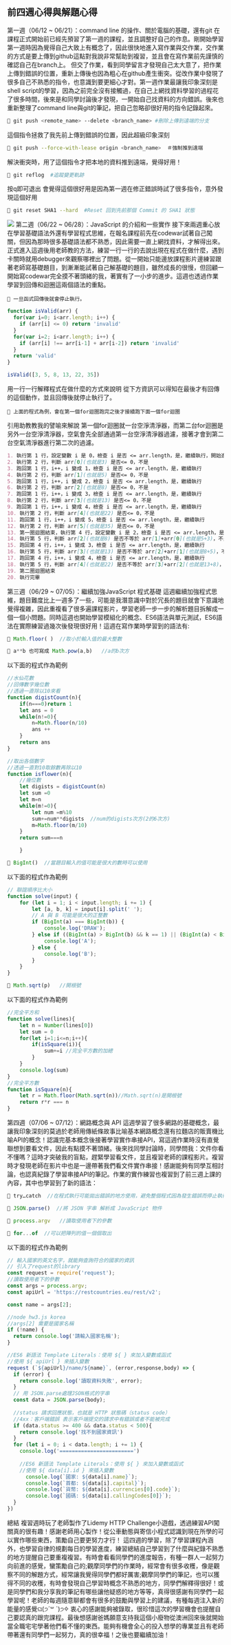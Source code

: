 ## 前四週心得與解題心得
第一週（06/12 ~ 06/21）：command line 的操作、關於電腦的基礎，還有git
在課程正式開始前已經先預習了第一週的課程，並且調整好自己的作息。剛開始學習第一週時因為覺得自己大致上有概念了，因此很快地進入寫作業與交作業，交作業的方式是要上傳到github這點對我說非常幫助到複習，並且會在寫作業前先謹慎的確認自己在branch上。
但交了作業，看到同學留言才發現自己太大意了，把作業上傳到錯誤的位置，重新上傳後也因為粗心在github產生衝突。從改作業中發現了很多自己不熟悉的指令，也意識到要更細心才對。第一週作業最讓我印象深刻是shell script的學習，因為之前完全沒有接觸過，在自己上網找資料學習的過程花了很多時間，後來是和同學討論後才發現，一開始自己找資料的方向錯誤。後來也重新整理了command line與git的筆記，把自己忽略卻很好用的指令記錄起來。
``` bash
🌝 git push <remote_name> --delete <branch_name> #刪除上傳到遠端的分支
```
這個指令拯救了我先前上傳到錯誤的位置，因此超級印象深刻
``` bash
🌝 git push --force-with-lease origin <branch_name>  ＃強制推到遠端
```
解決衝突時，用了這個指令才把本地的資料推到遠端，覺得好用！
``` bash
🌝 git reflog  #追蹤變更軌跡 
```
按q即可退出
會覺得這個很好用是因為第一週在修正錯誤時試了很多指令，意外發現這個好用
``` bash
🌝 git reset SHA1 --hard  #Reset 回到先前那個 Commit 的 SHA1 狀態
```
![](https://i.imgur.com/bIUIwzY.png)
第二週（06/22 ~ 06/28）：JavaScript 的介紹和一些實作
接下來兩週重心放在學習基礎語法外還有學習程式思維，在報名課程前先在codewar試著自己闖關，但因為那時很多基礎語法都不熟悉，因此需要一直上網找資料，才解得出來。正式進入這週後用老師教的方法，練習一行一行的去說出現在程式在做什麼，遇到卡關時就用debugger來觀察哪裡出了問題。從一開始只能邊放課程影片邊練習跟著老師寫基礎題目，到漸漸能試著自己解基礎的題目，雖然成長的很慢，但回顧一開始寫codewar完全摸不著頭緒的我，著實有了一小步的進步。這週也透過作業學習到回傳和迴圈這兩個語法的重點。
``` 
🌝 一旦函式回傳後就會停止執行。
```
``` js
function isValid(arr) {
  for(var i=0; i<arr.length; i++) {
    if (arr[i] <= 0) return 'invalid'
  }
  for(var i=2; i<arr.length; i++) {
    if (arr[i] !== arr[i-1] + arr[i-2]) return 'invalid'
  }
  return 'valid'
}

isValid([3, 5, 8, 13, 22, 35])

```
用一行一行解釋程式在做什麼的方式來說明
從下方資訊可以得知在最後才有回傳的這個動作，並且回傳後就停止執行了。
``` 
🌝 上面的程式為例，會在第一個for迴圈跑完之後才接續跑下面一個for迴圈
```
引用助教教我的譬喻來解說
第一個for迴圈就一台空淨清淨器，而第二台for迴圈是另外一台空淨清淨器，空氣會先全部通過第一台空淨清淨器過濾，接著才會到第二台空氣清淨器進行第二次的過濾。
```markdown
1. 執行第 1 行，設定變數 i 是 0，檢查 i 是否 <= arr.length，是，繼續執行，開始進入第一圈迴圈
2. 執行第 2 行，判斷 arr[0](也就是3) 是否<= 0，不是
3. 跑回第 1 行，i++，i 變成 1，檢查 i 是否 <= arr.length，是，繼續執行
4. 執行第 2 行，判斷 arr[1](也就是5) 是否<= 0，不是
5. 跑回第 1 行，i++，i 變成 2，檢查 i 是否 <= arr.length，是，繼續執行
6. 執行第 2 行，判斷 arr[2](也就是8) 是否<= 0，不是
7. 跑回第 1 行，i++，i 變成 3，檢查 i 是否 <= arr.length，是，繼續執行
8. 執行第 2 行，判斷 arr[3](也就是13) 是否<= 0，不是
9. 跑回第 1 行，i++，i 變成 4，檢查 i 是否 <= arr.length，是，繼續執行
10. 執行第 2 行，判斷 arr[4](也就是22) 是否<= 0，不是
11. 跑回第 1 行，i++，i 變成 5，檢查 i 是否 <= arr.length，是，繼續執行
12. 執行第 2 行，判斷 arr[5](也就是35) 是否<= 0，不是
13. 第一圈迴圈結束，執行第 4 行，設定變數 i 是 2，檢查 i 是否 <= arr.length，是，繼續執行，開始進入第二圈迴圈
14. 執行第 5 行，判斷 arr[2](也就是8) 是否不等於 arr[1]+arr[0](也就是5+3)，不是
15. 跑回第 4 行，i++，i 變成 3，檢查 i 是否 <= arr.length，是，繼續執行
16. 執行第 5 行，判斷 arr[3](也就是13) 是否不等於 arr[2]+arr[1](也就是8+5)，不是
17. 跑回第 4 行，i++，i 變成 4，檢查 i 是否 <= arr.length，是，繼續執行
18. 執行第 5 行，判斷 arr[4](也就是22) 是否不等於 arr[3]+arr[2](也就是13+8)，是，回傳 'invalid'
19. 第二圈迴圈結束
20. 執行完畢
```
第三週（06/29 ~ 07/05）：繼續加強JavaScript 程式基礎
這週繼續加強程式思維，題目難度比上一週多了一些，可能是我潛意識中對於冗長的題目就會下意識地覺得複雜，因此重複看了很多遍課程影片，學習老師一步一步的解析題目拆解成一個一個小問題。同時這週也開始學習模組化的概念、ES6語法與單元測試，ES6語法在實際練習過幾次後發現很好用！這週在寫作業時學習到的語法有:
``` js
🌝 Math.floor( )  //取小於輸入值的最大整數
```
``` js
🌝 a**b 也可寫成 Math.pow(a,b)   //a的b次方
```
以下面的程式作為範例
``` js
//水仙花數
//回傳數字幾位數
//透過一直除以10來看
function digistCount(n){
    if(n===0)return 1
    let ans = 0
    while(n!=0){
        n=Math.floor(n/10)
        ans ++
    }
    return ans
}

//取出各個數字
//透過一直對10取餘數再除以10
function isflower(n){
    //幾位數
    let digists = digistCount(n)
    let sum =0
    let m=n
    while(m!=0){
        let num =m%10
        sum+=num**digists  //num的digists次方(2的6次方)
        m=Math.floor(m/10)
    }
    return sum===n

    }
```
``` js
🌝 BigInt()  //當題目輸入的值可能是很大的數時可以使用
```
以下面的程式作為範例
``` js
// 聯誼順序比大小
function solve(input) {
    for (let i = 1; i < input.length; i += 1) {
        let [a, b, k] = input[i].split(' ');
        // A 與 B 可能是很大的正整數
        if (BigInt(a) === BigInt(b)) {
            console.log('DRAW');
        } else if ((BigInt(a) > BigInt(b) && k == 1) || (BigInt(a) < BigInt(b) && k == -1)) {
            console.log('A');
        } else {
            console.log('B');
        }
    }
}
```
``` js
🌝 Math.sqrt(p)   //開根號
```
以下面的程式作為範例
``` js
//完全平方和
function solve(lines){
    let n = Number(lines[0])
    let sum = 0
    for(let i=1;i<=n;i++){
        if(isSquare(i)){
            sum+=i //完全平方數的加總
        }
    }
    console.log(sum)
}
//完全平方數
function isSquare(n){
    let r = Math.floor(Math.sqrt(n))//Math.sqrt(n)是開根號
    return r*r === n
}
```
第四週（07/06 ~ 07/12）：網路概念與 API
這週學習了很多網路的基礎概念，最讓我印象深刻的莫過於老師用傳紙條故事比喻基本網路概念還有拉麵店的販賣機比喻API的概念！認識完基本概念後接著學習實作串接API，寫這週作業時沒有直覺聯想到要看文件，因此有點摸不著頭緒。後來找同學討論時，同學問我：文件你看不懂嗎？這時才突破我的盲點，趕緊學習看文件，並且複習老師的課程影片。複習時才發現老師在影片中也是一邊帶著我們看文件實作串接！感謝能夠有同學互相討論，也認真紀錄了學習串接API的筆記。作業的實作練習也複習到了前三週上課的內容，其中也學習到了新的語法：
``` js
🌝 try…catch  //在程式執行可能拋出錯誤的地方使用，避免整個程式因為發生錯誤而停止執行。
```
``` js
🌝 JSON.parse()  //將 JSON 字串 解析成 JavaScript 物件
```
``` js
🌝 process.argv   //讀取使用者下的參數
```
``` js
🌝 for...of  //可以把陣列的值一個個取出
```
以下面的程式作為範例
```js
// 輸入國家的英文名字，就能夠查詢符合的國家的資訊
// 引入了request的library
const request = require('request');
//讀取使用者下的參數
const args = process.argv;
const apiUrl = 'https://restcountries.eu/rest/v2';

const name = args[2];

//node hw3.js korea
//args[2] 需要是國家名稱
if (!name) {
  return console.log('請輸入國家名稱');
}

//ES6 新語法 Template Literals：使用 ${ } 來加入變數或函式
//使用 ${ apiUrl } 來插入變數
request (`${apiUrl}/name/${name}`, (error,response,body) => {
  if (error) {
    return console.log('讀取資料失敗', error);
  }
  // 用 JSON.parse處理JSON格式的字串
  const data = JSON.parse(body);
  
  //status 請求回應狀態，也就是 HTTP 狀態碼（status code）
  //4xx：客戶端錯誤 表示客戶端提交的請求中有錯誤或者不能被完成
  if (data.status >= 400 && data.status < 500){
    return console.log('找不到國家資訊')
  }
  for (let i = 0; i < data.length; i += 1) {
    console.log('========================')
    
    //ES6 新語法 Template Literals：使用 ${ } 來加入變數或函式
    //使用 ${ data[i].id } 來插入變數
      console.log(`國家: ${data[i].name}`);
      console.log(`首都: ${data[i].capital}`);
      console.log(`貨幣: ${data[i].currencies[0].code}`);
      console.log(`國碼: ${data[i].callingCodes[0]}`);
  }
})
```
總結
複習週時玩了老師製作了Lidemy HTTP Challenge小遊戲，透過練習API闖關真的很有趣！感謝老師用心製作！從公車動態與寄信小程式認識到現在所學的可以實作哪些東西，策勵自己要更努力才行！
這四週的學習，除了學習課程內涵外，也學習自律的規劃每日的學習進度，練習總結自己學習到了什麼與紀錄不熟悉的地方提醒自己要重複複習。有時會看看同學們的進度報告，有種一群人一起努力向前進的感覺，蠻策勵自己的;觀摩同學們的作業時，經常會有很多收穫，像是觀察不同的解題方式，經常讓我覺得同學們都好厲害;觀摩同學們的筆記，也可以獲得不同的收穫，有時會發現自己學習時概念不熟悉的地方，同學們解釋得很好！或是同學們和我分享我的筆記有哪些讓他疑惑的地方等等，真得很感謝有同學們一起學習呢！老師的每週隨意聊都會有很多的鼓勵與學習上的建議，有種每週注入新的能量的感覺ଘ(੭ˊ꒳ ˋ)੭✧
衷心的感謝能夠被錄取，很珍惜這次的學習機會也提醒自己要認真的跟完課程。最後想感謝爸媽願意支持我這個小廢物從澳洲回來後就開始當全職宅宅學著他們看不懂的東西。能夠有機會全心的投入想學的專業並且有老師帶著還有同學們一起努力，真的很幸福！之後也要繼續加油！